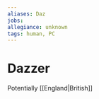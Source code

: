 ```yaml
---
aliases: Daz
jobs:
allegiance: unknown
tags: human, PC
---
```

# Dazzer

Potentially [[England|British]]
